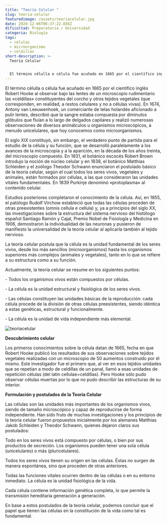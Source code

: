 ```yaml
---
title: "Teoría Celular "
slug: teoria-celular
featuredimage: /assets/teoriacelular.jpg
date: 2020-12-06T06:37:22.036Z
dificultad: Preparatoria / Universidad
categoria: Biología
tags:
  - celulas
  - microorganismo
  - celdillas
short-description: >-
  Teoría Celular 


  El término célulla o célula fue acuñado en 1665 por el científico inglés Robert Hooke
---
```

El término célulla o célula fue acuñado en 1665 por el científico inglés Robert Hooke al observar bajo las lentes de un microscopio rudimentario las «celdillas» constituyentes del corcho y otros tejidos vegetales (que corresponden, en realidad, a restos celulares y no a células vivas). En 1674, Antony van Leeuwenhoek, un comerciante de telas holandés aficionado a pulir lentes, describió que la sangre estaba compuesta por diminutos glóbulos que fluían a lo largo de delgados capilares y realizó numerosas observaciones de diversos animálculos u organismos microscópicos, a menudo unicelulares, que hoy conocemos como microorganismos.

El siglo XIX constituyó, sin embargo, el verdadero punto de partida para el estudio de la célula y su función, que se desarrolló paralelamente a los avances de la microscopía y a la aparición, en la década de los años treinta, del microscopio compuesto. En 1831, el botánico escocés Robert Brown introdujo la noción de núcleo celular y en 1838, el botánico Matthias Schleiden y el zoólogo Theodor Schwann enunciaron el postulado básico de la teoría celular, según el cual todos los seres vivos, vegetales y animales, están formados por células, a las que consideraron las unidades vitales fundamentales. En 1839 Purkinje denominó «protoplasma» al contenido celular.

Estudios posteriores completaron el conocimiento de la célula. Así, en 1855, el patólogo Rudolf Virchow estableció que todas las células proceden de otras preexistentes (omnis cellula e cellula) y, ya a principios del siglo XX, las investigaciones sobre la estructura del sistema nervioso del histólogo español Santiago Ramón y Cajal, Premio Nobel de Fisiología y Medicina en 1906, demostraron la individualidad de las neuronas y pusieron de manifiesto la universalidad de la teoría celular al aplicarla también al tejido nervioso.

La teoría celular postula que la célula es la unidad fundamental de los seres vivos, desde los más sencillos (microorganismos) hasta los organismos superiores más complejos (animales y vegetales), tanto en lo que se refiere a su estructura como a su función.

Actualmente, la teoría celular se resume en los siguientes puntos:

\- Todos los organismos vivos están compuestos por células.

\- La célula es la unidad estructural y fisiológica de los seres vivos.

\- Las células constituyen las unidades básicas de la reproducción: cada célula procede de la división de otras células preexistentes, siendo idéntica a estas genéticas, estructural y funcionalmente.

\- La célula es la unidad de vida independiente más elemental.

![teoriacelular ](/assets/postuladosdelateoriacelular.jpg "teoriacelular")

**Descubrimiento celular** 

Los primeros conocimientos sobre la célula datan de 1665, fecha en que Robert Hooke publicó los resultados de sus observaciones sobre tejidos vegetales realizadas con un microscopio de 50 aumentos construido por él mismo. Este investigador fue el primero que, al ver en esos tejidos unidades que se repetían a modo de celdillas de un panal, llamó a esas unidades de repetición células (del latín cellulae=celdillas). Pero Hooke sólo pudo observar células muertas por lo que no pudo describir las estructuras de su interior.

**Formulación y postulados de la Teoría Celular** 

Las células son las unidades más importantes de los organismos vivos, siendo de tamaño microscópico y capaz de reproducirse de forma independiente. Han sido fruto de muchas investigaciones y los principios de la teoría celular fueron propuestos inicialmente por los alemanes Matthias Jakob Schleiden y Theodor Schwann, quienes dejaron claros sus postulados:

Todo en los seres vivos está compuesto por células, o bien por sus productos de secreción. Los organismos pueden tener una sola célula (unicelulares) o más (pluricelulares).

Todos los seres vivos tienen su origen en las células. Éstas no surgen de manera espontánea, sino que proceden de otras anteriores.

Todas las funciones vitales ocurren dentro de las células o en su entorno inmediato. La célula es la unidad fisiológica de la vida.

Cada célula contiene información genética completa, lo que permite la transmisión hereditaria generación a generación.

En base a estos postulados de la teoría celular, podemos concluir que el papel que tienen las células en la constitución de la vida como tal es fundamental.